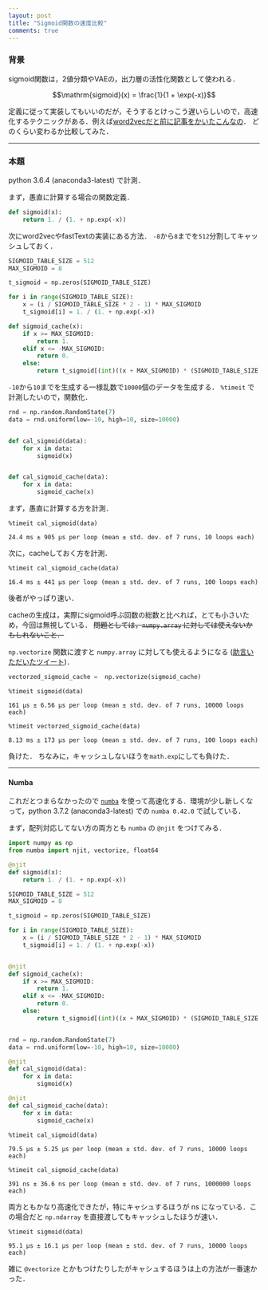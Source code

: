 ```yaml
---
layout: post
title: "Sigmoid関数の速度比較"
comments: true
---
```


### 背景

sigmoid関数は，2値分類やVAEの，出力層の活性化関数として使われる．

$$\mathrm{sigmoid}(x) = \frac{1}{1 + \exp(-x)}$$

定義に従って実装してもいいのだが，そうするとけっこう遅いらしいので，高速化するテクニックがある．例えば[word2vecだと前に記事をかいたこんなの](http://nzw0301.github.io/2017/07/sigmoidtable)．
どのくらい変わるか比較してみた．

---

### 本題

python 3.6.4 (anaconda3-latest) で計測．

まず，愚直に計算する場合の関数定義．

```python
def sigmoid(x):
    return 1. / (1. + np.exp(-x))
```

次にword2vecやfastTextの実装にある方法．
`-8`から`8`までを`512`分割してキャッシュしておく．

``` python
SIGMOID_TABLE_SIZE = 512
MAX_SIGMOID = 8

t_sigmoid = np.zeros(SIGMOID_TABLE_SIZE)

for i in range(SIGMOID_TABLE_SIZE):
    x = (i / SIGMOID_TABLE_SIZE * 2 - 1) * MAX_SIGMOID
    t_sigmoid[i] = 1. / (1. + np.exp(-x))

def sigmoid_cache(x):
    if x >= MAX_SIGMOID:
        return 1.
    elif x <= -MAX_SIGMOID:
        return 0.
    else:
        return t_sigmoid[(int)((x + MAX_SIGMOID) * (SIGMOID_TABLE_SIZE / MAX_SIGMOID / 2))]
```

`-10`から`10`までを生成する一様乱数で`10000`個のデータを生成する．
`%timeit` で計測したいので，関数化．

``` python
rnd = np.random.RandomState(7)
data = rnd.uniform(low=-10, high=10, size=10000)


def cal_sigmoid(data):
    for x in data:
        sigmoid(x)


def cal_sigmoid_cache(data):
    for x in data:
        sigmoid_cache(x)
```

まず，愚直に計算する方を計測．

``` jupyter-notebook
%timeit cal_sigmoid(data)

24.4 ms ± 905 µs per loop (mean ± std. dev. of 7 runs, 10 loops each)
```

次に，cacheしておく方を計測．

``` jupyter-notebook
%timeit cal_sigmoid_cache(data)

16.4 ms ± 441 µs per loop (mean ± std. dev. of 7 runs, 100 loops each)
```

後者がやっぱり速い．

cacheの生成は，実際にsigmoid呼ぶ回数の総数と比べれば，とても小さいため，今回は無視している．
~~問題としては，`numpy.array` に対しては使えないかもしれないこと．~~

`np.vectorize` 関数に渡すと `numpy.array` に対しても使えるようになる ([助言いただいたツイート](https://twitter.com/MtJuney/status/954681191868743681))．

```python
vectorzed_sigmoid_cache =  np.vectorize(sigmoid_cache)
```

```jupyter-notebook
%timeit sigmoid(data)

161 µs ± 6.56 µs per loop (mean ± std. dev. of 7 runs, 10000 loops each)
```

```jupyter-notebook
%timeit vectorzed_sigmoid_cache(data)

8.13 ms ± 173 µs per loop (mean ± std. dev. of 7 runs, 100 loops each)
```

負けた．
ちなみに，キャッシュしないほうを`math.exp`にしても負けた．

---

#### Numba

これだとつまらなかったので [`numba`](http://numba.pydata.org/) を使って高速化する．環境が少し新しくなって，python 3.7.2 (anaconda3-latest) での `numba 0.42.0` で試している．

まず，配列対応してない方の両方とも `numba` の `@njit` をつけてみる．

```python
import numpy as np
from numba import njit, vectorize, float64

@njit
def sigmoid(x):
    return 1. / (1. + np.exp(-x))

SIGMOID_TABLE_SIZE = 512
MAX_SIGMOID = 8

t_sigmoid = np.zeros(SIGMOID_TABLE_SIZE)

for i in range(SIGMOID_TABLE_SIZE):
    x = (i / SIGMOID_TABLE_SIZE * 2 - 1) * MAX_SIGMOID
    t_sigmoid[i] = 1. / (1. + np.exp(-x))


@njit
def sigmoid_cache(x):
    if x >= MAX_SIGMOID:
        return 1.
    elif x <= -MAX_SIGMOID:
        return 0.
    else:
        return t_sigmoid[(int)((x + MAX_SIGMOID) * (SIGMOID_TABLE_SIZE / MAX_SIGMOID / 2))]


rnd = np.random.RandomState(7)
data = rnd.uniform(low=-10, high=10, size=10000)

@njit
def cal_sigmoid(data):
    for x in data:
        sigmoid(x)

@njit
def cal_sigmoid_cache(data):
    for x in data:
        sigmoid_cache(x)
```

```jupyter-notebook
%timeit cal_sigmoid(data)

79.5 µs ± 5.25 µs per loop (mean ± std. dev. of 7 runs, 10000 loops each)
```

```jupyter-notebook
%timeit cal_sigmoid_cache(data)

391 ns ± 36.6 ns per loop (mean ± std. dev. of 7 runs, 1000000 loops each)
```

両方ともかなり高速化できたが，特にキャシュするほうが ns になっている．この場合だと `np.ndarray` を直接渡してもキャッシュしたほうが速い．

```juputer-notebook
%timeit sigmoid(data)

95.1 µs ± 16.1 µs per loop (mean ± std. dev. of 7 runs, 10000 loops each)
```

雑に `@vectorize` とかもつけたりしたがキャシュするほうは上の方法が一番速かった．
